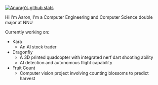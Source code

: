 [![Anurag's github stats](https://github-readme-stats.vercel.app/api?username=aborger)](https://github.com/anuraghazra/github-readme-stats)

Hi I'm Aaron,
I'm a Computer Engineering and Computer Science double major at NNU

Currently working on:
- Kara
   - An AI stock trader
- Dragonfly
   - A 3D printed quadcopter with integrated nerf dart shooting ability
   - AI detection and autonomous flight capability
- Fruit Count
   - Computer vision project involving counting blossoms to predict harvest


<!--
**aborger/aborger** is a ✨ _special_ ✨ repository because its `README.md` (this file) appears on your GitHub profile.

Here are some ideas to get you started:

- 🔭 I’m currently working on ...
- 🌱 I’m currently learning ...
- 👯 I’m looking to collaborate on ...
- 🤔 I’m looking for help with ...
- 💬 Ask me about ...
- 📫 How to reach me: ...
- 😄 Pronouns: ...
- ⚡ Fun fact: ...
-->
